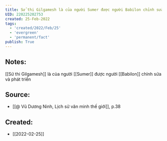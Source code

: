 ```yaml
---
title: Sử thi Gilgamesh là của người Sumer được người Babilon chỉnh sửa và phát triển
UID: 220225202753
created: 25-Feb-2022
tags:
  - 'created/2022/Feb/25'
  - 'evergreen'
  - 'permanent/fact'
publish: True
---
```

## Notes:
[[Sử thi Gilgamesh]] là của người [[Sumer]] được người [[Babilon]] chỉnh sửa và phát triển

## Source:
- [[@ Vũ Dương Ninh, Lịch sử văn minh thế giới]], p.38




## Created:
- [[2022-02-25]]

